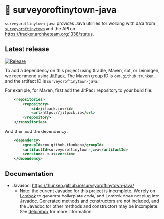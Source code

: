 # 📍 surveyoroftinytown-java

`surveyoroftinytown-java` provides Java utilities for working with data from [`surveyoroftinytown`](https://github.com/thunken/surveyoroftinytown) and the API on https://tracker.archiveteam.org:1338/status.


## Latest release

[![Release](https://jitpack.io/v/thunken/surveyoroftinytown-java.svg?style=flat-square)](https://github.com/thunken/surveyoroftinytown-java/releases)

To add a dependency on this project using Gradle, Maven, sbt, or Leiningen, we recommend using [JitPack](https://jitpack.io/#thunken/surveyoroftinytown-java/1.0.3). The Maven group ID is `com.github.thunken`, and the artifact ID is `surveyoroftinytown-java`.

For example, for Maven, first add the JitPack repository to your build file:
```xml
	<repositories>
		<repository>
		    <id>jitpack.io</id>
		    <url>https://jitpack.io</url>
		</repository>
	</repositories>
```

And then add the dependency:
```xml
	<dependency>
	    <groupId>com.github.thunken</groupId>
	    <artifactId>surveyoroftinytown-java</artifactId>
	    <version>1.0.3</version>
	</dependency>
```

## Documentation

* Javadoc: https://thunken.github.io/surveyoroftinytown-java/
  * Note: the current Javadoc for this project is incomplete. We rely on [Lombok](https://projectlombok.org/) to generate boilerplate code, and Lombok does not plug into Javadoc. Generated methods and constructors are not included, and the Javadoc for other methods and constructors may be incomplete. See [delombok](https://projectlombok.org/features/delombok) for more information.
